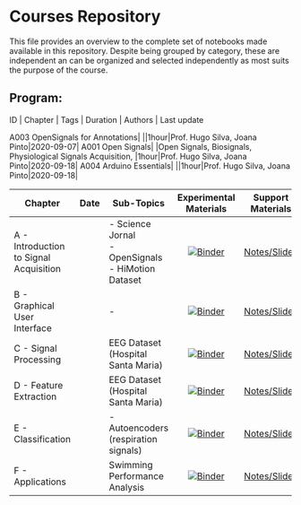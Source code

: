 # Courses Repository 
 This file provides an overview to the complete set of notebooks made available in this repository. Despite being grouped by category, these are independent an can be organized and selected independently as most suits the purpose of the course. 

 ## Program: 
 
ID | Chapter | Tags | Duration | Authors | Last update 

A003 OpenSignals for Annotations| ||1hour|Prof. Hugo Silva, Joana Pinto|2020-09-07|
A001 Open Signals| |Open Signals, Biosignals, Physiological Signals Acquisition, |1hour|Prof. Hugo Silva, Joana Pinto|2020-09-18|
A004 Arduino Essentials| ||1hour|Prof. Hugo Silva, Joana Pinto|2020-09-18|


Chapter | Date | Sub-Topics | Experimental Materials | Support Materials
--- | --- | --- | :---: | :---:
A - Introduction to Signal Acquisition |  | - Science Jornal <br> - OpenSignals <br> - HiMotion Dataset |  [![Binder](http://mybinder.org/badge_logo.svg)](http://mybinder.org/v2/gh/PIA-Group/ScientIST-notebooks/master?urlpath=lab/tree/A.Signal_Acquisition) | [Notes/Slides](../../raw/master/Lecture_Notes) |
B - Graphical User Interface |  | - |  [![Binder](http://mybinder.org/badge_logo.svg)](http://mybinder.org/v2/gh/PIA-Group/ScientIST-notebooks/master?urlpath=lab/tree/B.Graphical_User_Interface) | [Notes/Slides](../../raw/master/Lecture_Notes) |
C - Signal Processing |  | EEG Dataset (Hospital Santa Maria) | [![Binder](http://mybinder.org/badge_logo.svg)](http://mybinder.org/v2/gh/PIA-Group/ScientIST-notebooks/master?urlpath=lab/tree/C.Signal_Processing) | [Notes/Slides](../../raw/master/Lecture_Notes) |
D - Feature Extraction |  | EEG Dataset (Hospital Santa Maria) | [![Binder](http://mybinder.org/badge_logo.svg)](http://mybinder.org/v2/gh/PIA-Group/ScientIST-notebooks/master?urlpath=lab/tree/D.Feature_Extraction) | [Notes/Slides](../../raw/master/Lecture_Notes) |
E - Classification |  | - Autoencoders (respiration signals) | [![Binder](http://mybinder.org/badge_logo.svg)](http://mybinder.org/v2/gh/PIA-Group/ScientIST-notebooks/master?urlpath=lab/tree/E.Classification) | [Notes/Slides](../../raw/master/Lecture_Notes) |
F - Applications |  | Swimming Performance Analysis | [![Binder](http://mybinder.org/badge_logo.svg)](http://mybinder.org/v2/gh/PIA-Group/ScientIST-notebooks/master?urlpath=lab/tree/F.Applications)| [Notes/Slides](../../raw/master/Lecture_Notes) |
